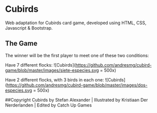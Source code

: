 # Cubirds

Web adaptation for Cubirds card game, developed using HTML, CSS, Javascript & Bootstrap.

## The Game

The winner will be the first player to meet one of these two conditions:

Have 7 different flocks:
![Cubirds](https://github.com/andresmg/cubird-game/blob/master/images/siete-especies.svg = 500x)

Have 2 different flocks, with 3 birds in each one:
![Cubirds](https://github.com/andresmg/cubird-game/blob/master/images/dos-especies.svg = 500x)

##Copyright
Cubirds by Stefan Alexander | Illustrated by Kristiaan Der Nerderlanden | Edited by Catch Up Games
